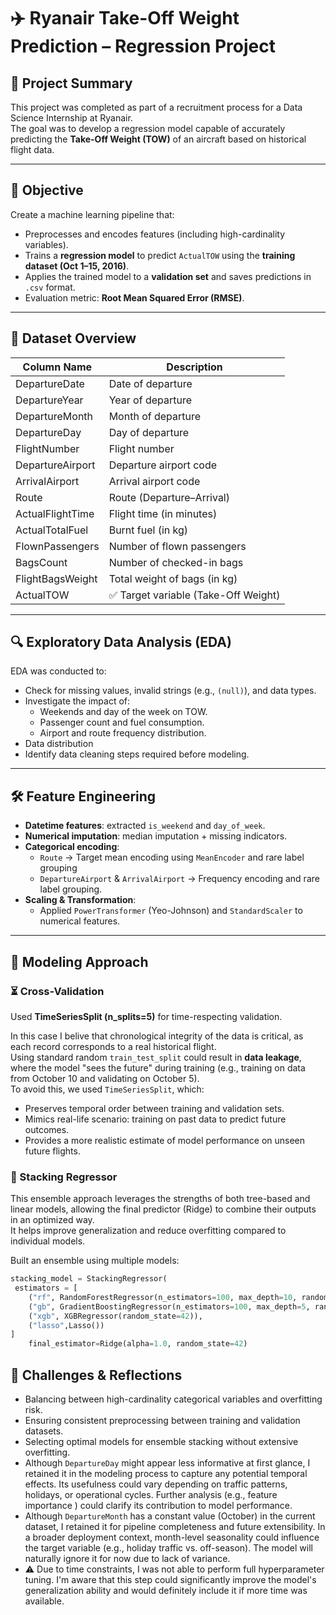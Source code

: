 # ✈️ Ryanair Take-Off Weight Prediction – Regression Project

## 📌 Project Summary
This project was completed as part of a recruitment process for a Data Science Internship at Ryanair.  
The goal was to develop a regression model capable of accurately predicting the **Take-Off Weight (TOW)** of an aircraft based on historical flight data.

---

## 🧠 Objective
Create a machine learning pipeline that:
- Preprocesses and encodes features (including high-cardinality variables).
- Trains a **regression model** to predict `ActualTOW` using the **training dataset (Oct 1–15, 2016)**.
- Applies the trained model to a **validation set** and saves predictions in `.csv` format.
- Evaluation metric: **Root Mean Squared Error (RMSE)**.

---

## 📁 Dataset Overview

| Column Name         | Description                          |
|---------------------|--------------------------------------|
| DepartureDate       | Date of departure                    |
| DepartureYear       | Year of departure                    |
| DepartureMonth      | Month of departure                   |
| DepartureDay        | Day of departure                     |
| FlightNumber        | Flight number                        |
| DepartureAirport    | Departure airport code               |
| ArrivalAirport      | Arrival airport code                 |
| Route               | Route (Departure–Arrival)            |
| ActualFlightTime    | Flight time (in minutes)             |
| ActualTotalFuel     | Burnt fuel (in kg)                   |
| FlownPassengers     | Number of flown passengers           |
| BagsCount           | Number of checked-in bags            |
| FlightBagsWeight    | Total weight of bags (in kg)         |
| ActualTOW           | ✅ Target variable (Take-Off Weight) |

---

## 🔍 Exploratory Data Analysis (EDA)
EDA was conducted to:
- Check for missing values, invalid strings (e.g., `(null)`), and data types.
- Investigate the impact of:
  - Weekends and day of the week on TOW.
  - Passenger count and fuel consumption.
  - Airport and route frequency distribution.
- Data distribution
- Identify data cleaning steps required before modeling.

---

## 🛠️ Feature Engineering
- **Datetime features**: extracted `is_weekend` and `day_of_week`.
- **Numerical imputation**: median imputation + missing indicators.
- **Categorical encoding**:
  - `Route` → Target mean encoding using `MeanEncoder` and rare label grouping
  - `DepartureAirport` & `ArrivalAirport` → Frequency encoding and rare label grouping.
- **Scaling & Transformation**:
  - Applied `PowerTransformer` (Yeo-Johnson) and `StandardScaler` to numerical features.

---

## 🤖 Modeling Approach

### ⏳ Cross-Validation
Used **TimeSeriesSplit (n_splits=5)** for time-respecting validation.

In this case I belive that chronological integrity of the data is critical, as each record corresponds to a real historical flight.  
Using standard random `train_test_split` could result in **data leakage**, where the model "sees the future" during training (e.g., training on data from October 10 and validating on October 5).  
To avoid this, we used `TimeSeriesSplit`, which:
- Preserves temporal order between training and validation sets.
- Mimics real-life scenario: training on past data to predict future outcomes.
- Provides a more realistic estimate of model performance on unseen future flights.

### 🔄 Stacking Regressor
This ensemble approach leverages the strengths of both tree-based and linear models, allowing the final predictor (Ridge) to combine their outputs in an optimized way.  
It helps improve generalization and reduce overfitting compared to individual models.

Built an ensemble using multiple models:

```python
stacking_model = StackingRegressor(
 estimators = [
    ("rf", RandomForestRegressor(n_estimators=100, max_depth=10, random_state=42)),
    ("gb", GradientBoostingRegressor(n_estimators=100, max_depth=5, random_state=42)),
    ("xgb", XGBRegressor(random_state=42)),
    ("lasso",Lasso())
]
    final_estimator=Ridge(alpha=1.0, random_state=42)
```
## 🚧 Challenges & Reflections
- Balancing between high-cardinality categorical variables and overfitting risk.
- Ensuring consistent preprocessing between training and validation datasets.
- Selecting optimal models for ensemble stacking without extensive overfitting.
- Although `DepartureDay` might appear less informative at first glance, I retained it in the modeling process to capture any potential temporal effects. Its usefulness could vary depending on traffic patterns, holidays, or operational cycles. Further analysis (e.g., feature importance ) could clarify its contribution to model performance.
- Although `DepartureMonth` has a constant value (October) in the current dataset, I retained it for pipeline completeness and future extensibility. In a broader deployment context, month-level seasonality could influence the target variable (e.g., holiday traffic vs. off-season). The model will naturally ignore it for now due to lack of variance.
- ⚠️ Due to time constraints, I was not able to perform full hyperparameter tuning.
I'm aware that this step could significantly improve the model's generalization ability and would definitely include it if more time was available.
